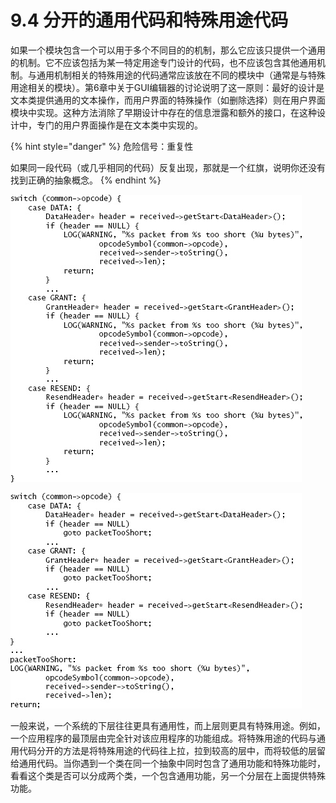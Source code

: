 # 9.4 分开的通用代码和特殊用途代码

如果一个模块包含一个可以用于多个不同目的的机制，那么它应该只提供一个通用的机制。它不应该包括为某一特定用途专门设计的代码，也不应该包含其他通用机制。与通用机制相关的特殊用途的代码通常应该放在不同的模块中（通常是与特殊用途相关的模块）。第6章中关于GUI编辑器的讨论说明了这一原则：最好的设计是文本类提供通用的文本操作，而用户界面的特殊操作（如删除选择）则在用户界面模块中实现。这种方法消除了早期设计中存在的信息泄露和额外的接口，在这种设计中，专门的用户界面操作是在文本类中实现的。

{% hint style="danger" %}
危险信号：重复性

如果同一段代码（或几乎相同的代码）反复出现，那就是一个红旗，说明你还没有找到正确的抽象概念。
{% endhint %}

![图9.1：这段代码处理传入的不同类型的网络数据包；对于每个类型，如果数据包对该类型来说太短，就会有一条消息被记录下来。在这个版本的代码中，LOG语句对于几种不同的数据包类型是重复的。](<../.gitbook/assets/image (1) (1).png>)

![图9.2：对图9.1的代码进行重组，使LOG语句只有一份。](<../.gitbook/assets/image (5) (1).png>)

一般来说，一个系统的下层往往更具有通用性，而上层则更具有特殊用途。例如，一个应用程序的最顶层由完全针对该应用程序的功能组成。将特殊用途的代码与通用代码分开的方法是将特殊用途的代码往上拉，拉到较高的层中，而将较低的层留给通用代码。当你遇到一个类在同一个抽象中同时包含了通用功能和特殊功能时，看看这个类是否可以分成两个类，一个包含通用功能，另一个分层在上面提供特殊功能。
